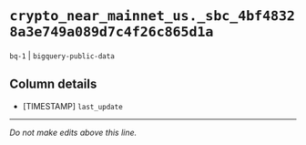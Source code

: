 # `crypto_near_mainnet_us._sbc_4bf48328a3e749a089d7c4f26c865d1a`
`bq-1` | `bigquery-public-data`

## Column details
* [TIMESTAMP] `last_update`

-------------------------------------------------------------------------------
*Do not make edits above this line.*
